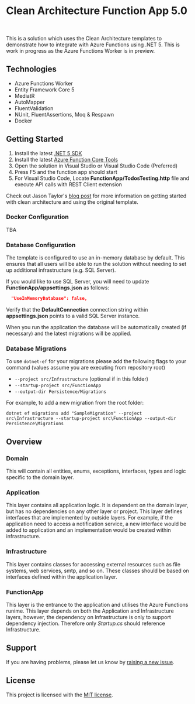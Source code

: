  # Clean Architecture Function App 5.0
<br/>

This is a solution which uses the Clean Architecture templates to demonstrate how to integrate with Azure Functions using .NET 5. This is work in progress as the Azure Functions Worker is in preview.

## Technologies

* Azure Functions Worker
* Entity Framework Core 5
* MediatR
* AutoMapper
* FluentValidation
* NUnit, FluentAssertions, Moq & Respawn
* Docker

## Getting Started

1. Install the latest [.NET 5 SDK](https://dotnet.microsoft.com/download/dotnet/5.0)
2. Install the latest [Azure Function Core Tools](https://docs.microsoft.com/en-us/azure/azure-functions/functions-run-local?tabs=windows%2Ccsharp%2Cbash#install-the-azure-functions-core-tools)
3. Open the solution in Visual Studio or Visual Studio Code (Preferred)
4. Press F5 and the function app should start
5. For Visual Studio Code, Locate **FunctionApp/TodosTesting.http** file and execute API calls with REST Client extension

Check out Jason Taylor's [blog post](https://jasontaylor.dev/clean-architecture-getting-started/) for more information on getting started
with clean architecture and using the original template.

### Docker Configuration
TBA

### Database Configuration

The template is configured to use an in-memory database by default. This ensures that all users will be able to run the solution without needing to set up additional infrastructure (e.g. SQL Server).

If you would like to use SQL Server, you will need to update **FunctionApp/appsettings.json** as follows:

```json
  "UseInMemoryDatabase": false,
```

Verify that the **DefaultConnection** connection string within **appsettings.json** points to a valid SQL Server instance. 

When you run the application the database will be automatically created (if necessary) and the latest migrations will be applied.

### Database Migrations

To use `dotnet-ef` for your migrations please add the following flags to your command (values assume you are executing from repository root)

* `--project src/Infrastructure` (optional if in this folder)
* `--startup-project src/FunctionApp`
* `--output-dir Persistence/Migrations`

For example, to add a new migration from the root folder:

 `dotnet ef migrations add "SampleMigration" --project src\Infrastructure --startup-project src\FunctionApp --output-dir Persistence\Migrations`

## Overview

### Domain

This will contain all entities, enums, exceptions, interfaces, types and logic specific to the domain layer.

### Application

This layer contains all application logic. It is dependent on the domain layer, but has no dependencies on any other layer or project. This layer defines interfaces that are implemented by outside layers. For example, if the application need to access a notification service, a new interface would be added to application and an implementation would be created within infrastructure.

### Infrastructure

This layer contains classes for accessing external resources such as file systems, web services, smtp, and so on. These classes should be based on interfaces defined within the application layer.

### FunctionApp

This layer is the entrance to the application and utilises the Azure Functions runime. This layer depends on both the Application and Infrastructure layers, however, the dependency on Infrastructure is only to support dependency injection. Therefore only *Startup.cs* should reference Infrastructure.

## Support

If you are having problems, please let us know by [raising a new issue](https://github.com/swilkodev/CleanFunc50/issues/new/choose).

## License

This project is licensed with the [MIT license](LICENSE).
